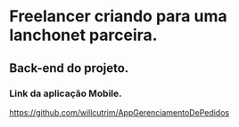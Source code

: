 # Freelancer criando para uma lanchonet parceira.
## Back-end do projeto.

### Link da aplicação Mobile.
https://github.com/willcutrim/AppGerenciamentoDePedidos
